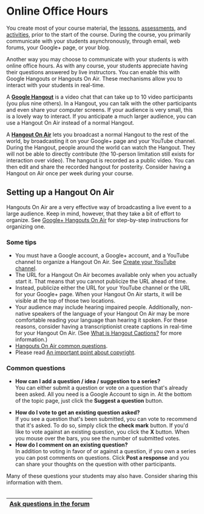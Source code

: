 # Online Office Hours #

You create most of your course material, the [lessons](CreateLessons.md), [assessments](CreateAssessments.md), and [activities](CreateActivities.md), prior to the start of the course. During the course, you primarily communicate with your students asynchronously, through email, web forums, your Google+ page, or your blog.

Another way you may choose to communicate with your students is with online office hours. As with any course, your students appreciate having their questions answered by live instructors. You can enable this with Google Hangouts or Hangouts On Air. These mechanisms allow you to interact with your students in real-time.

A **[Google Hangout](http://www.google.com/+/learnmore/hangouts/)** is a video chat that can take up to 10 video participants (you plus nine others). In a Hangout, you can talk with the other participants and even share your computer screens. If your audience is very small, this is a lovely way to interact. If  you anticipate a much larger audience, you can use a Hangout On Air instead of a normal Hangout.

A **[Hangout On Air](http://www.google.com/+/learnmore/hangouts/onair.html)** lets you broadcast a normal Hangout to the rest of the world, by broadcasting it on your Google+ page and your YouTube channel. During the Hangout, people around the world can watch the Hangout. They will not be able to directly contribute (the 10-person limitation still exists for interaction over video). The hangout is recorded as a public video. You can then edit and share the recorded hangout for posterity. Consider having a Hangout on Air once per week during your course.

## Setting up a Hangout On Air ##

Hangouts On Air are a very effective way of broadcasting a live event to a large audience. Keep in mind, however, that they take a bit of effort to organize. See [Google+ Hangouts On Air](http://www.google.com/url?sa=t&amp;rct=j&amp;q=&amp;esrc=s&amp;source=web&amp;cd=1&amp;ved=0CFwQFjAA&amp;url=http%3A%2F%2Fservices.google.com%2Ffh%2Ffiles%2Fblogs%2FHangouts_On_Air_Technical_Guide.pdf&amp;ei=_AobUPSmDcH7igKT7IDQCA&amp;usg=AFQjCNHQeYbIaw3r8BgomjusXFYH9XIycg&amp;sig2=F0tnm46dn5vUVnAVIf5pDw) for step-by-step instructions for organizing one.

### Some tips ###

  * You must have a Google account, a Google+ account, and a YouTube channel to organize a Hangout On Air. See [Create your YouTube channel](http://www.youtube.com/create_channel).
  * The URL for a  Hangout On Air becomes available only when you actually start it. That means that you cannot publicize the URL ahead of time.
  * Instead, publicize either the URL for your YouTube channel or the URL for your Google+ page. When your Hangout On Air starts, it will be visible at the top of those two locations.
  * Your audience may include hearing impaired people. Additionally, non-native speakers of the language of your Hangout On Air may be more comfortable reading your language than hearing it spoken. For these reasons, consider having a transcriptionist create captions in real-time for your Hangout On Air. (See [What is Hangout Captions?](https://hangout-captions.appspot.com/) for more information.)
  * [Hangouts On Air common questions](http://support.google.com/plus/bin/answer.py?hl=en&answer=2459411).
  * Please read [An important point about copyright](http://support.google.com/plus/bin/answer.py?hl=en&answer=2553248).

### Common questions ###

  * **How can I add a question / idea / suggestion to a series?**<br>You can either submit a question or vote on a question that's already been asked. All you need is a Google Account to sign in. At the bottom of the topic page, just click the <b>Suggest a question</b> button.<br>
<ul><li><b>How do I vote to get an existing question asked?</b><br>If you see a question that's been submitted, you can vote to recommend that it's asked. To do so, simply click the <b>check mark</b> button. If you'd like to vote against an existing question, you click the <b>X</b> button. When you mouse over the bars, you see the number of submitted votes.<br>
</li><li><b>How do I comment on an existing question?</b><br>In addition to voting in favor of or against a question, if you own a series you can post comments on questions. Click <b>Post a response</b> and you can share your thoughts on the question with other participants.</li></ul>

Many of these questions your students may also have. Consider sharing this information with them.<br>
<br>
<table><thead><th> <a href='https://groups.google.com/forum/?fromgroups#!categories/course-builder-forum/set-up-and-manage-community'>Ask questions in the forum</a> </th></thead><tbody>